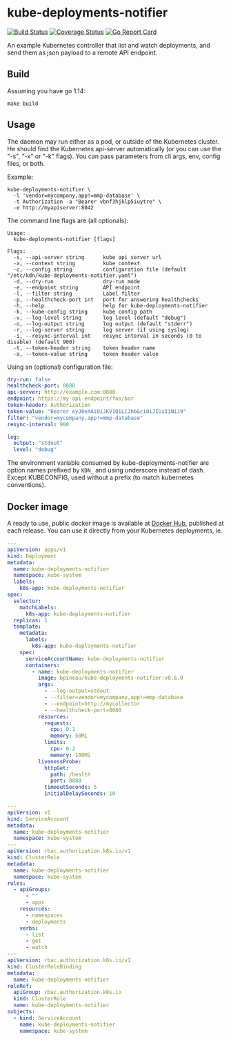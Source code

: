 # kube-deployments-notifier

[![Build Status](https://github.com/bpineau/kube-deployments-notifier/workflows/CI/badge.svg)](https://github.com/bpineau/kube-deployments-notifier/actions)
[![Coverage Status](https://coveralls.io/repos/github/bpineau/kube-deployments-notifier/badge.svg?branch=master)](https://coveralls.io/github/bpineau/kube-deployments-notifier?branch=master)
[![Go Report Card](https://goreportcard.com/badge/github.com/bpineau/kube-deployments-notifier)](https://goreportcard.com/report/github.com/bpineau/kube-deployments-notifier)

An example Kubernetes controller that list and watch deployments, and send
them as json payload to a remote API endpoint.

## Build

Assuming you have go 1.14:

```shell
make build
```

## Usage

The daemon may run either as a pod, or outside of the Kubernetes cluster.
He should find the Kubernetes api-server automatically (or you can use the
"-s", "-x" or "-k" flags). You can pass parameters from cli args, env, config
files, or both.

Example:
```
kube-deployments-notifier \
  -l 'vendor=mycompany,app!=mmp-database' \
  -t Authorization -a "Bearer vbnf3hjklp5iuytre" \
  -e http://myapiserver:8042 
```

The command line flags are (all optionals):
```
Usage:
  kube-deployments-notifier [flags]

Flags:
  -s, --api-server string      kube api server url
  -x, --context string         kube context
  -c, --config string          configuration file (default "/etc/kdn/kube-deployments-notifier.yaml")
  -d, --dry-run                dry-run mode
  -e, --endpoint string        API endpoint
  -l, --filter string          Label filter
  -p, --healthcheck-port int   port for answering healthchecks
  -h, --help                   help for kube-deployments-notifier
  -k, --kube-config string     kube config path
  -v, --log-level string       log level (default "debug")
  -o, --log-output string      log output (default "stderr")
  -r, --log-server string      log server (if using syslog)
  -i, --resync-interval int    resync interval in seconds (0 to disable) (default 900)
  -t, --token-header string    token header name
  -a, --token-value string     token header value
```

Using an (optional) configuration file:
```yaml
dry-run: false
healthcheck-port: 8080
api-server: http://example.com:8080
endpoint: https://my-api-endpoint/foo/bar
token-header: Authorization
token-value: "Bearer eyJ0eXAiOiJKV1QiLCJhbGciOiJIUzI1NiJ9"
filter: "vendor=mycompany,app!=mmp-database"
resync-interval: 900

log:
  output: "stdout"
  level: "debug"
```

The environment variable consumed by kube-deployments-notifier are option names prefixed
by ```KDN_``` and using underscore instead of dash. Except KUBECONFIG,
used without a prefix (to match kubernetes conventions).

## Docker image

A ready to use, public docker image is available at [Docker Hub](https://hub.docker.com/r/bpineau/kube-deployments-notifier/), published at each release.
You can use it directly from your Kubernetes deployments, ie.

```yaml
---
apiVersion: apps/v1
kind: Deployment
metadata:
  name: kube-deployments-notifier
  namespace: kube-system
  labels:
    k8s-app: kube-deployments-notifier
spec:
  selector:
    matchLabels:
      k8s-app: kube-deployments-notifier
  replicas: 1
  template:
    metadata:
      labels:
        k8s-app: kube-deployments-notifier
    spec:
      serviceAccountName: kube-deployments-notifier
      containers:
        - name: kube-deployments-notifier
          image: bpineau/kube-deployments-notifier:v0.6.0
          args:
            - --log-output=stdout
            - --filter=vendor=mycompany,app!=mmp-database
            - --endpoint=http://mycollector
            - --healthcheck-port=8080
          resources:
            requests:
              cpu: 0.1
              memory: 50Mi
            limits:
              cpu: 0.2
              memory: 100Mi
          livenessProbe:
            httpGet:
              path: /health
              port: 8080
            timeoutSeconds: 5
            initialDelaySeconds: 10

---
apiVersion: v1
kind: ServiceAccount
metadata:
  name: kube-deployments-notifier
  namespace: kube-system
---
apiVersion: rbac.authorization.k8s.io/v1
kind: ClusterRole
metadata:
  name: kube-deployments-notifier
  namespace: kube-system
rules:
  - apiGroups:
      - ""
      - apps
    resources:
      - namespaces
      - deployments
    verbs:
      - list
      - get
      - watch
---
apiVersion: rbac.authorization.k8s.io/v1
kind: ClusterRoleBinding
metadata:
  name: kube-deployments-notifier
roleRef:
  apiGroup: rbac.authorization.k8s.io
  kind: ClusterRole
  name: kube-deployments-notifier
subjects:
  - kind: ServiceAccount
    name: kube-deployments-notifier
    namespace: kube-system
```

